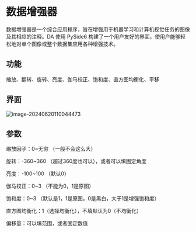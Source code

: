 # 数据增强器

数据增强器是一个综合应用程序，旨在增强用于机器学习和计算机视觉任务的图像及其相应的注释。DA 使用 PySide6 构建了一个用户友好的界面，使用户能够轻松地对单个图像或整个数据集应用各种增强技术。

##  功能

缩放、翻转、旋转、亮度、伽马校正、饱和度、直方图均衡化、平移
## 界面

![image-20240620110044473](C:\Users\15787\AppData\Roaming\Typora\typora-user-images\image-20240620110044473.png)

## 参数

缩放因子：0~无穷    （一般不会这么大）

旋转：-360~360     （超过360度也可以），或者可以填固定角度

亮度：-100~100     （默认0）

伽马校正：0~3     （不能为0，1是原图）

饱和度：0~3      （默认是1，1是原图，0是黑白，大于1是增强饱和度）

直方图均衡化：1（选择均衡化），不填默认为0（不均衡化）

偏移量：可以填范围，或者固定数值

